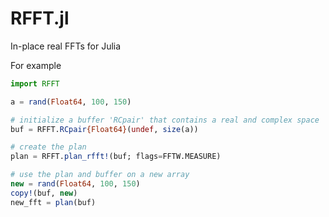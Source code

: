 # RFFT.jl

In-place real FFTs for Julia

For example
```julia
import RFFT

a = rand(Float64, 100, 150)

# initialize a buffer 'RCpair' that contains a real and complex space
buf = RFFT.RCpair{Float64}(undef, size(a))

# create the plan
plan = RFFT.plan_rfft!(buf; flags=FFTW.MEASURE)

# use the plan and buffer on a new array
new = rand(Float64, 100, 150)
copy!(buf, new)
new_fft = plan(buf)

```

